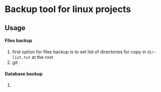 # Backup tool for linux projects

## Usage

#### FIles backup
1. first option for files backup is to set list of directories for copy in ```dir-list.txt``` at the root
2. git
   
#### Database backup
1. 